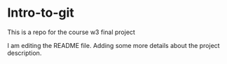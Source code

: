 # Intro-to-git
This is a repo for the course w3 final project

I am editing the README file. Adding some more details about the project description.
